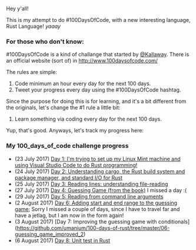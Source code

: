 Hey y'all!

This is my attempt to do #100DaysOfCode, with a new interesting language, Rust Language! *yaaay*

### For those who don't know:
#100DaysOfCode is a kind of challange that started by [@Kallaway](https://github.com/Kallaway/100-days-of-code). There is an official website (sort of) in http://www.100daysofcode.com/

The rules are simple:
1. Code minimum an hour every day for the next 100 days.
2. Tweet your progress every day using the #100DaysOfCode hashtag.

Since the purpose for doing this is for learning, and it's a bit different from the originals, let's change the #1 rule a little bit:
1. Learn something via coding every day for the next 100 days.

Yup, that's good.
Anyways, let's track my progress here:

### My 100_days_of_code challenge progress
- (23 July 2017) [Day 1: I'm trying to set up my Linux Mint machine and using Visual Studio Code to do Rust programming!](https://github.com/umanium/100-days-of-rust/tree/master/00-installing_and_hello_world)
- (24 July 2017) [Day 2: Understanding cargo, the Rust build system and package manager, and standard I/O for Rust](https://github.com/umanium/100-days-of-rust/tree/master/01-cargo_and_stdio)
- (25 July 2017) [Day 3: Reading lines: understanding file-reading](https://github.com/umanium/100-days-of-rust/tree/master/02-reading_lines)
- (27 July 2017) [Day 4: Guessing Game (from the book)](https://github.com/umanium/100-days-of-rust/tree/master/03-guessing_game) I missed a day :(
- (29 July 2017) [Day 5: Reading from command line arguments](https://github.com/umanium/100-days-of-rust/tree/master/04-read_command_args)
- (2 August 2017) [Day 6: Adding start and end range to the guessing game](https://github.com/umanium/100-days-of-rust/tree/master/05-guessing_game_improved); Sorry I missed a couple of days, since I have to travel far and have a jetlag, but I am now in the form again!
- (3 August 2017) [Day 7: Improving the guessing game with conditionals] (https://github.com/umanium/100-days-of-rust/tree/master/06-guessing_game_improved_2)
- (6 August 2017) [Day 8: Unit test in Rust](https://github.com/umanium/100-days-of-rust/tree/master/07-unit_tests)